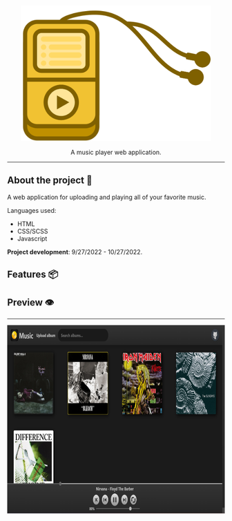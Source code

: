 <p align="center">
  <img src="https://github.com/KennethOnuorah/Javascript-Music/blob/main/js_music_app_logo.png" width="440" height="314">
</p>

<p align="center">
  A music player web application.
</p>

------

## About the project 🔎

A web application for uploading and playing all of your favorite music.

Languages used:
* HTML
* CSS/SCSS
* Javascript

**Project development**: 9/27/2022 - 10/27/2022.

## Features 📦️

## Preview 👁️
------
<p align="center">
  <img src="https://github.com/KennethOnuorah/Javascript-Music/blob/main/app_screenshot.png" width="781" height="436">
</p>

